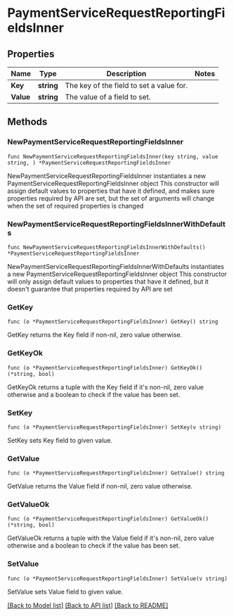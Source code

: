 # PaymentServiceRequestReportingFieldsInner

## Properties

Name | Type | Description | Notes
------------ | ------------- | ------------- | -------------
**Key** | **string** | The key of the field to set a value for. | 
**Value** | **string** | The value of a field to set. | 

## Methods

### NewPaymentServiceRequestReportingFieldsInner

`func NewPaymentServiceRequestReportingFieldsInner(key string, value string, ) *PaymentServiceRequestReportingFieldsInner`

NewPaymentServiceRequestReportingFieldsInner instantiates a new PaymentServiceRequestReportingFieldsInner object
This constructor will assign default values to properties that have it defined,
and makes sure properties required by API are set, but the set of arguments
will change when the set of required properties is changed

### NewPaymentServiceRequestReportingFieldsInnerWithDefaults

`func NewPaymentServiceRequestReportingFieldsInnerWithDefaults() *PaymentServiceRequestReportingFieldsInner`

NewPaymentServiceRequestReportingFieldsInnerWithDefaults instantiates a new PaymentServiceRequestReportingFieldsInner object
This constructor will only assign default values to properties that have it defined,
but it doesn't guarantee that properties required by API are set

### GetKey

`func (o *PaymentServiceRequestReportingFieldsInner) GetKey() string`

GetKey returns the Key field if non-nil, zero value otherwise.

### GetKeyOk

`func (o *PaymentServiceRequestReportingFieldsInner) GetKeyOk() (*string, bool)`

GetKeyOk returns a tuple with the Key field if it's non-nil, zero value otherwise
and a boolean to check if the value has been set.

### SetKey

`func (o *PaymentServiceRequestReportingFieldsInner) SetKey(v string)`

SetKey sets Key field to given value.


### GetValue

`func (o *PaymentServiceRequestReportingFieldsInner) GetValue() string`

GetValue returns the Value field if non-nil, zero value otherwise.

### GetValueOk

`func (o *PaymentServiceRequestReportingFieldsInner) GetValueOk() (*string, bool)`

GetValueOk returns a tuple with the Value field if it's non-nil, zero value otherwise
and a boolean to check if the value has been set.

### SetValue

`func (o *PaymentServiceRequestReportingFieldsInner) SetValue(v string)`

SetValue sets Value field to given value.



[[Back to Model list]](../README.md#documentation-for-models) [[Back to API list]](../README.md#documentation-for-api-endpoints) [[Back to README]](../README.md)


